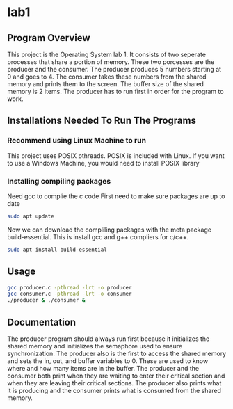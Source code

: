 # lab1
## Program Overview
This project is the Operating System lab 1. It consists of two seperate processes that share a portion of memory. These two porcesses are the producer and the consumer. The producer produces 5 numbers starting at 0 and goes to 4. The consumer takes these numbers from the shared memory and prints them to the screen. The buffer size of the shared memory is 2 items. The producer has to run first in order for the program to work.
## Installations Needed To Run The Programs
### Recommend using Linux Machine to run  
This project uses POSIX pthreads. POSIX is included with Linux. If you want to use a Windows Machine, you would need to install POSIX library
### Installing compiling packages
Need gcc to complie the c code
First need to make sure packages are up to date
```bash
sudo apt update
```
Now we can download the compliling packages with the meta package build-essential. This is install gcc and g++ compliers for c/c++.
```bash
sudo apt install build-essential
```

## Usage
```bash
gcc producer.c -pthread -lrt -o producer
gcc consumer.c -pthread -lrt -o consumer
./producer & ./consumer &
```
## Documentation
The producer program should always run first because it initializes the shared memory and initializes the semaphore used to ensure synchronization. The producer also is the first to access the shared memory and sets the in, out, and buffer variables to 0. These are used to know where and how many items are in the buffer. The producer and the consumer both print when they are waiting to enter their critical section and when they are leaving their critical sections. The producer also prints what it is producing and the consumer prints what is consumed from the shared memory. 
